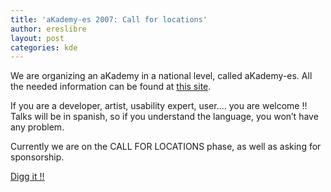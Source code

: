```yaml
---
title: 'aKademy-es 2007: Call for locations'
author: ereslibre
layout: post
categories: kde
---
```

We are organizing an aKademy in a national level, called aKademy-es. All the needed information can be found at [this site][1].

 [1]: http://www.ereslibre.es/akademy-es/

If you are a developer, artist, usability expert, user…. you are welcome !! Talks will be in spanish, so if you understand the language, you won’t have any problem.

Currently we are on the CALL FOR LOCATIONS phase, as well as asking for sponsorship.

[Digg it !!][2]

 [2]: http://meneame.net/story/akademy-2007-call-for-locations
